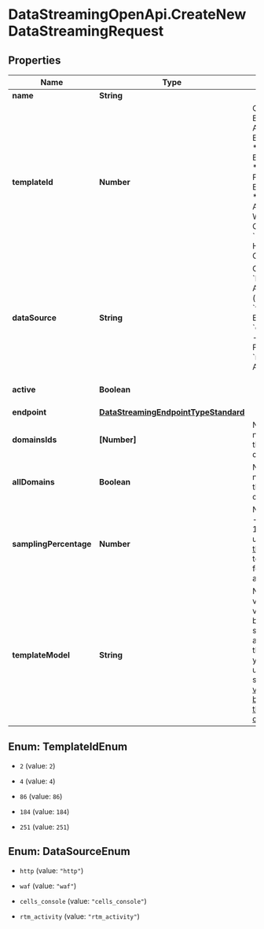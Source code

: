 # DataStreamingOpenApi.CreateNewDataStreamingRequest

## Properties

Name | Type | Description | Notes
------------ | ------------- | ------------- | -------------
**name** | **String** |  | [optional] 
**templateId** | **Number** | Options:  * &#x60;2&#x60; - Edge Applications Event Collector  * &#x60;4&#x60; - WAF Event Collector  * &#x60;86&#x60; - Edge Functions Event Collector  * &#x60;184&#x60; - Edge Applications + WAF Event Collector  * &#x60;251&#x60; - Activity History Collector  | [optional] 
**dataSource** | **String** | Options:  * &#x60;http&#x60; - Edge Applications (default)  * &#x60;waf&#x60; - WAF Events  * &#x60;cells_console&#x60; - Edge Functions  * &#x60;rtm_activity&#x60; - Activity History    | [optional] 
**active** | **Boolean** |  | [optional] [default to true]
**endpoint** | [**DataStreamingEndpointTypeStandard**](DataStreamingEndpointTypeStandard.md) |  | [optional] 
**domainsIds** | **[Number]** | Note:  * Field not used with the rtm_activity data source.  | [optional] 
**allDomains** | **Boolean** | Note:  * Field not used with the rtm_activity data source.  | [optional] [default to false]
**samplingPercentage** | **Number** | Note:  * &#x60;Range&#x60; - From 0 to 100.  * &#x60;To use:&#x60; [Contact the sales team](https://www.azion.com/en/contact-sales/) to activate this feature in your account.  | [optional] 
**templateModel** | **String** | Note:  * Add all variables and values that will be used to stream according to the data source you choose to use.    * All data streaming [variables can be found on the reference documentation](https://www.azion.com/en/documentation/products/data-streaming/#selecting-data-sources).    | [optional] 



## Enum: TemplateIdEnum


* `2` (value: `2`)

* `4` (value: `4`)

* `86` (value: `86`)

* `184` (value: `184`)

* `251` (value: `251`)





## Enum: DataSourceEnum


* `http` (value: `"http"`)

* `waf` (value: `"waf"`)

* `cells_console` (value: `"cells_console"`)

* `rtm_activity` (value: `"rtm_activity"`)




